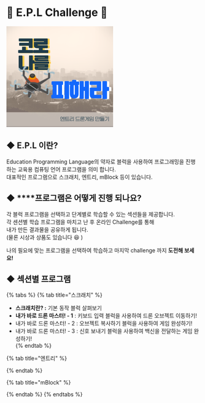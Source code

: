 # 🎉 E.P.L Challenge 🎉

![](.gitbook/assets/1.png)

## ◆  E.P.L 이란?

Education Programming Language의 약자로 블럭을 사용하여 프로그래밍을 진행하는 교육용 컴퓨팅 언어 프로그램을 의미 합니다.  
대표적인 프로그램으로 스크래치, 엔트리, mBlock 등이 있습니다.

## ◆  ****프로그램은 어떻게 진행 되나요?

각 블럭 프로그램을 선택하고 단계별로 학습할 수 있는 섹션들을 제공합니다.  
각 센션별 학습 프로그램을 마치고 난 후 온라인 Challenge를 통해   
내가 만든 결과물을 공유하게 됩니다.   
\(물론  시상과 상품도 있습니다  😆 \)  
  
나의 필요에 맞는 프로그램을 선택하여 학습하고 마지막 challenge 까지 **도전해 보세요!**  


## ◆  섹션별 프로그램 

{% tabs %}
{% tab title="스크래치" %}
* **스크래치란?  :** 기본 동작 블럭 살펴보기 
* **내가 바로 드론 마스터! - 1** : 키보드 입력 블럭을 사용하여 드론 오브젝트 이동하기! 
* 내가 바로 드론 마스터! - 2 :  오브젝트 복사하기 블럭을 사용하여 게임 완성하기! 
* 내가 바로 드론 마스터! - 3 : 신호 보내기 블럭을 사용하여 백신을 전달하는 게임 완성하기!  
{% endtab %}

{% tab title="엔트리" %}

{% endtab %}

{% tab title="mBlock" %}

{% endtab %}
{% endtabs %}

 


